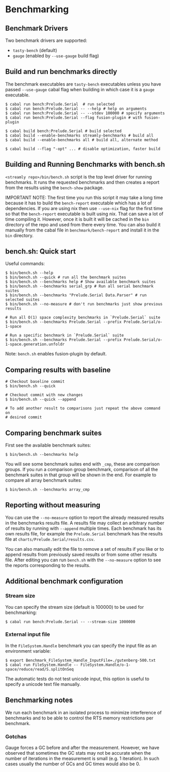 # Benchmarking

## Benchmark Drivers

Two benchmark drivers are supported:

* `tasty-bench` (default)
* `gauge` (enabled by `--use-gauge` build flag)

## Build and run benchmarks directly

The benchmark executables are `tasty-bench` executables unless you have
passed `--use-gauge` cabal flag when building in which case it is a
`gauge` executable.

```
$ cabal run bench:Prelude.Serial  # run selected
$ cabal run bench:Prelude.Serial -- --help # help on arguments
$ cabal run bench:Prelude.Serial -- --stdev 100000 # specify arguments
$ cabal run bench:Prelude.Serial --flag fusion-plugin # with fusion-plugin

$ cabal build bench:Prelude.Serial # build selected
$ cabal build --enable-benchmarks streamly-benchmarks # build all
$ cabal build --enable-benchmarks all # build all, alternate method

$ cabal build --flag "-opt" ... # disable optimization, faster build
```

## Building and Running Benchmarks with bench.sh

`<streamly repo>/bin/bench.sh` script is the top level driver for
running benchmarks. It runs the requested benchmarks and then creates a
report from the results using the `bench-show` package.

IMPORTANT NOTE:  The first time you run this script it may take a long
time because it has to build the `bench-report` executable which has a
lot of dependencies.  If you are using nix then use `--use-nix` flag
for the first time so that the `bench-report` executable is built using
nix. That can save a lot of time compiling it. However, once it is built
it will be cached in the `bin` directory of the repo and used from
there every time. You can also build it manually from the cabal file in
`benchmark/bench-report` and install it in the `bin` directory.

## bench.sh: Quick start

Useful commands:

```
$ bin/bench.sh --help
$ bin/bench.sh --quick # run all the benchmark suites
$ bin/bench.sh --benchmarks help # Show available benchmark suites
$ bin/bench.sh --benchmarks serial_grp # Run all serial benchmark suites
$ bin/bench.sh --benchmarks "Prelude.Serial Data.Parser" # run selected suites
$ bin/bench.sh --no-measure # don't run benchmarks just show previous results

# Run all O(1) space complexity benchmarks in `Prelude.Serial` suite
$ bin/bench.sh --benchmarks Prelude.Serial --prefix Prelude.Serial/o-1-space

# Run a specific benchmark in `Prelude.Serial` suite
$ bin/bench.sh --benchmarks Prelude.Serial --prefix Prelude.Serial/o-1-space.generation.unfoldr
```

Note: `bench.sh` enables fusion-plugin by default.

## Comparing results with baseline

```
# Checkout baseline commit
$ bin/bench.sh --quick

# Checkout commit with new changes
$ bin/bench.sh --quick --append

# To add another result to comparisons just repeat the above command on
# desired commit
```

## Comparing benchmark suites

First see the available benchmark suites:

```
$ bin/bench.sh --benchmarks help
```

You will see some benchmark suites end with `_cmp`, these are comparison
groups. If you run a comparison group benchmark, comparison of all the
benchmark suites in that group will be shown in the end. For example to compare
all array benchmark suites:

```
$ bin/bench.sh --benchmarks array_cmp
```

## Reporting without measuring

You can use the `--no-measure` option to report the already measured results in
the benchmarks results file. A results file may collect an arbitrary number of
results by running with `--append` multiple times. Each benchmark has its own
results file, for example the `Prelude.Serial` benchmark has the results file at
`charts/Prelude.Serial/results.csv`.

You can also manually edit the file to remove a set of results if you like or
to append results from previously saved results or from some other results
file. After editing you can run `bench.sh` with the `--no-measure` option to
see the reports corresponding to the results.

## Additional benchmark configuration

### Stream size

You can specify the stream size (default is 100000) to be used for
benchmarking:

```
$ cabal run bench:Prelude.Serial -- --stream-size 1000000
```

### External input file

In the `FileSystem.Handle` benchmark you can specify the input file as an
environment variable:

```
$ export Benchmark_FileSystem_Handle_InputFile=./gutenberg-500.txt
$ cabal run FileSystem.Handle -- FileSystem.Handle/o-1-space/reduce/read/S.splitOnSeq
```

The automatic tests do not test unicode input, this option is useful to specify
a unicode text file manually.

## Benchmarking notes

We run each benchmark in an isolated process to minimize interference
of benchmarks and to be able to control the RTS memory restrictions per
benchmark.

### Gotchas

Gauge forces a GC before and after the measurement. However, we have observed
that sometimes the GC stats may not be accurate when the number of iterations
in the measurement is small (e.g. 1 iteration).  In such cases usually the
number of GCs and GC times would also be 0.
